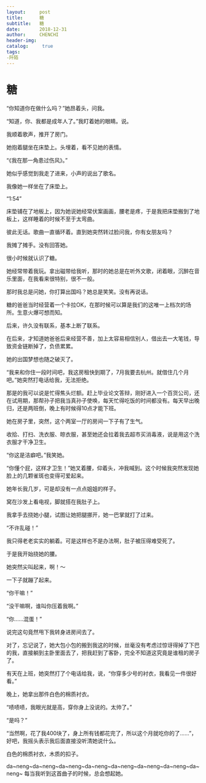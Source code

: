 ```yaml
---
layout:     post
title:      糖
subtitle:   糖
date:       2018-12-31
author:     CHENCHI
header-img: 
catalog: 	 true
tags:
-阡陌
---
```

# 糖


“你知道你在做什么吗？”她昂着头，问我。

“知道，你、我都是成年人了。”我盯着她的眼睛。说。

我顺着歌声，推开了房门。

她抱着腿坐在床垫上。头埋着，看不见她的表情。

“《我在那一角患过伤风》。”

她似乎感觉到我走了进来，小声的说出了歌名。

我像她一样坐在了床垫上。

“1:54”

床垫铺在了地板上，因为她说她经常伏案画画，腰老是疼，于是我把床垫搬到了地板上，这样睡着的时候不至于太弯曲。

彼此无话。歌曲一直循环着。直到她突然转过脸问我，你有女朋友吗？

我摊了摊手。没有回答她。


很小时候就认识了糖。

她经常带着我玩。拿出磁带给我听，那时的她总是在听外文歌，闭着眼，沉醉在音乐里面，在我看来很特别，很不一般。

那时我总是问她，你打算出国吗？她总是笑笑。没有再说话。


糖的爸爸当时经营着一个卡拉OK，在那时候可以算是我们的这唯一上档次的场所。生意火爆可想而知。

后来，许久没有联系，基本上断了联系。

在后来，才知道她爸爸后来经营不善，加上太容易相信别人，借出去一大笔钱，导致资金链断掉了，负债累累。

她的出国梦想也随之破灭了。


“我来和你住一段时间吧，我这房租快到期了，7月我要去杭州。就借住几个月吧。”她突然打电话给我，无法拒绝。

那是的我可以说是忙得焦头烂额。赶上毕业论文答辩，刚好进入一个百货公司，还在试用期，那帮孙子把我当真孙子使唤，每天忙得吃饭的时间都没有。每天早出晚归，还是两班倒，晚上有时候得10点才能下班。

她在房子里，突然，这个两室一厅的房间一下子有了生气。

收拾、打扫、洗衣服、晾衣服，甚至她还会拉着我去超市买消毒液，说是用这个洗衣服才干净卫生。

“你这是洁癖吧。”我笑她。

“你懂个屁，这样才卫生！”她叉着腰，仰着头，冲我喊到。这个时候我突然发现她脸上的几颗雀斑也变得可爱起来。


她年长我几岁，可是却没有一点点姐姐的样子。

窝在沙发上看电视，脚就搭在我肚子上。

我拿手去挠她小腿，试图让她把腿挪开，她一巴掌就打了过来。

“不许乱碰！”

我只得老老实实的躺着。可是这样也不是办法啊，肚子被压得难受死了。

于是我开始挠她的腰。

她突然尖叫起来，啊！～

一下子就蹦了起来。

“你干嘛！”

“没干嘛啊，谁叫你压着我啊。”

“你……混蛋！”

说完这句竟然甩下我转身进房间去了。

对了，忘记说了，她大包小包的搬到我这的时候，丝毫没有考虑过惊讶得掉了下巴的我，直接躺到主卧里面去了，把我赶到了客卧，完全不知道这究竟是谁租的房子了。


有天在上班，她突然打了个电话给我，说，“你穿多少号的衬衣，我看见一件很好看。”

晚上，她拿出那件白色的棉质衬衣。

“啧啧啧，我眼光就是高，穿你身上没说的。太帅了。”

“是吗？”

“当然啊，花了我400块了，身上所有钱都花完了，所以这个月就吃你的了……”，好吧，我摇头表示我后面直接没听清她说什么。

白色的棉质衬衣，木质的扣子。


da~neng~da~neng~da~neng~da~neng~da~neng~da~neng~da~neng~da~neng~
每当我听到这首曲子的时候，总会想起她。